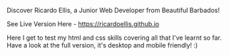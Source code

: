 Discover Ricardo Ellis, a Junior Web Developer from Beautiful Barbados!

<p>See Live Version Here - <a href="https://ricardoellis.github.io/">https://ricardoellis.github.io</a></p>

Here I get to test my html and css skills covering all that I've learnt so far. Have a look at the full version, it's desktop and mobile friendly! :)

